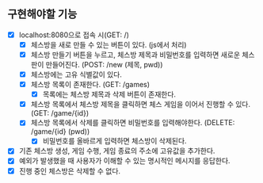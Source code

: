 ## 구현해야할 기능

- [x] localhost:8080으로 접속 시(GET: /)
  - [x] 체스방을 새로 만들 수 있는 버튼이 있다. (js에서 처리)
  - [x] 체스방 만들기 버튼을 누르고, 체스방 제목과 비밀번호를 입력하면 새로운 체스판이 만들어진다. (POST: /new (제목, pwd))
  - [x] 체스방에는 고유 식별값이 있다.
  - [x] 체스방 목록이 존재한다. (GET: /games)
      - [x] 목록에는 체스방 제목과 삭제 버튼이 존재한다.
  - [x] 체스방 목록에서 체스방 제목을 클릭하면 체스 게임을 이어서 진행할 수 있다. (GET: /game/{id})
  - [x] 체스방 목록에서 삭제를 클릭하면 비밀번호를 입력해야한다. (DELETE: /game/{id} (pwd))
      - [x] 비밀번호를 올바르게 입력하면 체스방이 삭제된다.
- [x] 기존 체스방 생성, 게임 수행, 게임 종료의 주소에 고유값을 추가한다.  
- [x] 예외가 발생했을 때 사용자가 이해할 수 있는 명시적인 메시지를 응답한다.
- [x] 진행 중인 체스방은 삭제할 수 없다.
